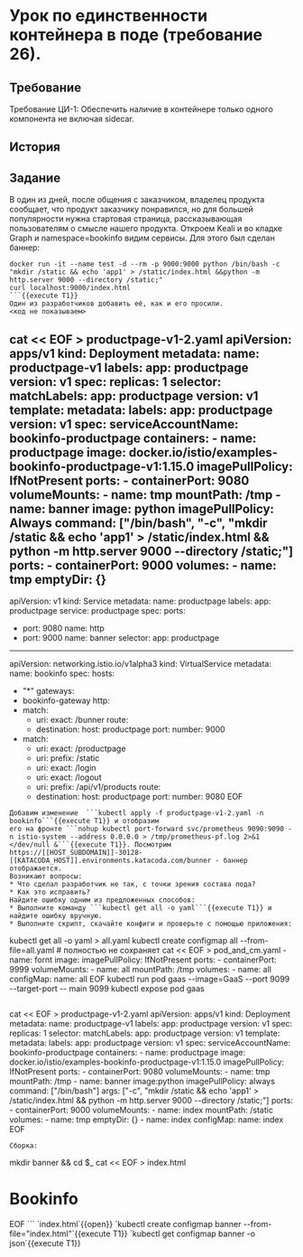 # Урок по единственности контейнера в поде (требование 26).
## Требование
Требование ЦИ-1: Обеспечить наличие в контейнере только одного компонента не включая sidecar.
## История
## Задание
В один из дней, после общения с заказчиком, владелец продукта сообщает, что
продукт заказчику понравился, но для большей популярности нужна стартовая
страница, рассказывающая пользователям о смысле нашего продукта. 
Откроем Keali и во кладке Graph и namespace=bookinfo видим сервисы. Для
этого был сделан баннер:
```
docker run -it --name test -d --rm -p 9000:9000 python /bin/bash -c "mkdir /static && echo 'app1' > /static/index.html &&python -m http.server 9000 --directory /static;"
curl localhost:9000/index.html
```{{execute T1}}
Один из разработчиков добавить её, как и его просили.
<код не показываем>
```
cat << EOF > productpage-v1-2.yaml
apiVersion: apps/v1
kind: Deployment
metadata:
  name: productpage-v1
  labels:
    app: productpage
    version: v1
spec:
  replicas: 1
  selector:
    matchLabels:
      app: productpage
      version: v1
  template:
    metadata:
      labels:
        app: productpage
        version: v1
    spec:
      serviceAccountName: bookinfo-productpage
      containers:
      - name: productpage
        image: docker.io/istio/examples-bookinfo-productpage-v1:1.15.0
        imagePullPolicy: IfNotPresent
        ports:
        - containerPort: 9080
        volumeMounts:
        - name: tmp
          mountPath: /tmp
      - name: banner
        image: python
        imagePullPolicy: Always
        command: ["/bin/bash", "-c", "mkdir /static && echo 'app1' > /static/index.html && python -m http.server 9000 --directory /static;"]
        ports:
        - containerPort: 9000
      volumes:
      - name: tmp
        emptyDir: {}
---
apiVersion: v1
kind: Service
metadata:
  name: productpage
  labels:
    app: productpage
    service: productpage
spec:
  ports:
  - port: 9080
    name: http
  - port: 9000
    name: banner
  selector:
    app: productpage
---
apiVersion: networking.istio.io/v1alpha3
kind: VirtualService
metadata:
  name: bookinfo
spec:
  hosts:
  - "*"
  gateways:
  - bookinfo-gateway
  http:
  - match:
    - uri:
        exact: /bunner
    route:
    - destination:
        host: productpage
        port:
          number: 9000
  - match:
    - uri:
        exact: /productpage
    - uri:
        prefix: /static
    - uri:
        exact: /login
    - uri:
        exact: /logout
    - uri:
        prefix: /api/v1/products
    route:
    - destination:
        host: productpage
        port:
          number: 9080
EOF
```
Добавим изменение  ```kubectl apply -f productpage-v1-2.yaml -n bookinfo```{{execute T1}} и отобразим
его на фронте ```nohup kubectl port-forward svc/prometheus 9090:9090 -n istio-system --address 0.0.0.0 > /tmp/prometheus-pf.log 2>&1 </dev/null &```{{execute T1}}. Посмотрим https://[[HOST_SUBDOMAIN]]-30128-[[KATACODA_HOST]].environments.katacoda.com/bunner - баннер отображается.
Возникают вопросы:
* Что сделал разработчик не так, с точки зрения состава пода?
* Как это исправить?
Найдите ошибку одним из предложенных способов:
* Выполните команду ```kubectl get all -o yaml```{{execute T1}} и найдите ошибку вручную.
* Выполните скрипт, скачайте конфиги и проверьте с помощью приложения:
```
kubectl get all -o yaml > all.yaml
kubectl create configmap all --from-file=all.yaml # полностью не сохраняет
cat << EOF > pod_and_cm.yaml
      - name: fornt
        image: 
        imagePullPolicy: IfNotPresent
        ports:
        - containerPort: 9999
        volumeMounts:
        - name: all
          mountPath: /tmp
      volumes:
      - name: all
        configMap:
          name: all
EOF
kubectl run pod gaas --image=GaaS --port 9099 --target-port -- main 9099
kubectl expose pod gaas
```{{execute T1}}
```
cat << EOF > productpage-v1-2.yaml
apiVersion: apps/v1
kind: Deployment
metadata:
  name: productpage-v1
  labels:
    app: productpage
    version: v1
spec:
  replicas: 1
  selector:
    matchLabels:
      app: productpage
      version: v1
  template:
    metadata:
      labels:
        app: productpage
        version: v1
    spec:
      serviceAccountName: bookinfo-productpage
      containers:
      - name: productpage
        image: docker.io/istio/examples-bookinfo-productpage-v1:1.15.0
        imagePullPolicy: IfNotPresent
        ports:
        - containerPort: 9080
        volumeMounts:
        - name: tmp
          mountPath: /tmp
      - name: banner
        image:python
        imagePullPolicy: always
        command: ["/bin/bash"]
        args: ["-c", "mkdir /static && echo 'app1' > /static/index.html && python -m http.server 9000 --directory /static;"]
        ports:
        - containerPort: 9000
        volumeMounts:
        - name: index
          mountPath: /static
      volumes:
      - name: tmp
        emptyDir: {}
      - name: index
        configMap:
          name: index
EOF
```{{execute T1}}
Сборка: 
```
mkdir banner && cd $_
cat << EOF > index.html
<!DOCTYPE html>
<html lang="en">
<head>
    <meta charset="UTF-8">
    <meta name="viewport" content="width=device-width, initial-scale=1.0">
    <title>Bookinfo</title>
</head>
<body>
    <h1>Bookinfo</h1>
</body>
</html>
EOF
```
`index.html`{{open}}
`kubectl create configmap banner --from-file="index.html"`{{execute T1}}
`kubectl get configmap banner -o json`{{execute T1}}